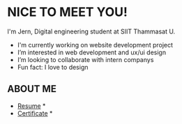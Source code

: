 # NICE TO MEET YOU!

I'm Jern, Digital engineering student at SIIT Thammasat U.

* I'm currently working on website development  project
* I’m interested in web development and ux/ui design
* I’m looking to collaborate with intern companys
* Fun fact: I love to design 

## ABOUT ME
* [Resume](https://drive.google.com/file/d/10mIKFOAATUDiBUOBq65igGDNZwsyRdyM/view) *
* [Certificate](https://drive.google.com/drive/folders/1imYcK3777P9R6aYOUNU9D5dQKAmOpXv0?usp=sharing) *